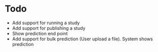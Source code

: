 Todo
============
- Add support for running a study
- Add support for publishing a study
- Show prediction end point
- Add support for bulk prediction (User upload a file). System shows prediction

